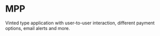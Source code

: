 # MPP
Vinted type application with user-to-user interaction, different payment options, email alerts and more.
